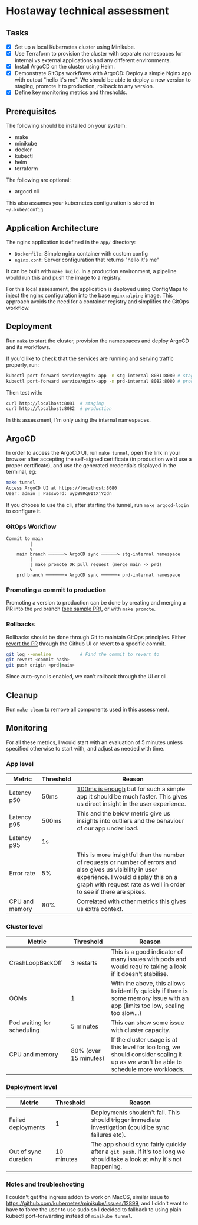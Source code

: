 # Hostaway technical assessment

## Tasks

- [x] Set up a local Kubernetes cluster using Minikube.
- [x] Use Terraform to provision the cluster with separate namespaces for internal vs external applications and any different environments.
- [x] Install ArgoCD on the cluster using Helm.
- [x] Demonstrate GitOps workflows with ArgoCD: Deploy a simple Nginx app with output "hello it's me". We should be able to deploy a new version to staging, promote it to production, rollback to any version.
- [x] Define key monitoring metrics and thresholds.

## Prerequisites 

The following should be installed on your system:
- make
- minikube
- docker
- kubectl
- helm
- terraform

The following are optional:
- argocd cli

This also assumes your kubernetes configuration is stored in `~/.kube/config`.

## Application Architecture

The nginx application is defined in the `app/` directory:
- `Dockerfile`: Simple nginx container with custom config
- `nginx.conf`: Server configuration that returns "hello it's me"

It can be built with `make build`. In a production environment, a pipeline would run this and push the image to a registry.

For this local assessment, the application is deployed using ConfigMaps to inject the nginx configuration into the base `nginx:alpine` image. This approach avoids the need for a container registry and simplifies the GitOps workflow.

## Deployment

Run `make` to start the cluster, provision the namespaces and deploy ArgoCD and its workflows.

If you'd like to check that the services are running and serving traffic properly, run:
```bash
kubectl port-forward service/nginx-app -n stg-internal 8081:8080 # staging
kubectl port-forward service/nginx-app -n prd-internal 8082:8080 # production
```

Then test with:
```bash
curl http://localhost:8081  # staging
curl http://localhost:8082  # production
```

In this assessment, I'm only using the internal namespaces.

## ArgoCD

In order to access the ArgoCD UI, run `make tunnel`, open the link in your browser after accepting the self-signed certificate (in production we'd use a proper certificate), and use the generated credentials displayed in the terminal, eg:
```bash
make tunnel
Access ArgoCD UI at https://localhost:8080
User: admin | Password: uyp89Rq9ItXjYzdn
```

If you choose to use the cli, after starting the tunnel, run `make argocd-login` to configure it.


### GitOps Workflow

```
Commit to main
         |
         v
    main branch ──────> ArgoCD sync ──────> stg-internal namespace
         |
         | make promote OR pull request (merge main -> prd)
         v
    prd branch ───────> ArgoCD sync ──────> prd-internal namespace
```

### Promoting a commit to production

Promoting a version to production can be done by creating and merging a PR into the `prd` branch ([see sample PR](https://github.com/MacTynow/curly-octo-doodle/pull/1)), or with `make promote`.

### Rollbacks 

Rollbacks should be done through Git to maintain GitOps principles. Either [revert the PR](https://github.com/MacTynow/curly-octo-doodle/compare/prd...revert-1-main?expand=1) through the Github UI or revert to a specific commit.

```bash
git log --oneline           # Find the commit to revert to
git revert <commit-hash>
git push origin <prd|main>
```

Since auto-sync is enabled, we can't rollback through the UI or cli.

## Cleanup 

Run `make clean` to remove all components used in this assessment.

## Monitoring

For all these metrics, I would start with an evaluation of 5 minutes unless specified otherwise to start with, and adjust as needed with time.

### App level

| Metric | Threshold | Reason |
| --- | --- | --- |
| Latency p50 | 50ms | [100ms is enough](https://www.nngroup.com/articles/powers-of-10-time-scales-in-ux/) but for such a simple app it should be much faster. This gives us direct insight in the user experience. |
| Latency p95 | 500ms | This and the below metric give us insights into outliers and the behaviour of our app under load. |
| Latency p95 | 1s |  |
| Error rate | 5% | This is more insightful than the number of requests or number of errors and also gives us visibility in user experience. I would display this on a graph with request rate as well in order to see if there are spikes. |
| CPU and memory | 80% | Correlated with other metrics this gives us extra context. |

### Cluster level

| Metric | Threshold | Reason |
| --- | --- | --- |
| CrashLoopBackOff | 3 restarts | This is a good indicator of many issues with pods and would require taking a look if it doesn't stabilise. |
| OOMs | 1 | With the above, this allows to identify quickly if there is some memory issue with an app (limits too low, scaling too slow...) |
| Pod waiting for scheduling | 5 minutes | This can show some issue with cluster capacity. |
| CPU and memory | 80% (over 15 minutes) | If the cluster usage is at this level for too long, we should consider scaling it up as we won't be able to schedule more workloads. |

### Deployment level


| Metric | Threshold | Reason |
| --- | --- | --- |
| Failed deployments | 1 | Deployments shouldn't fail. This should trigger immediate investigation (could be sync failures etc). |
| Out of sync duration | 10 minutes | The app should sync fairly quickly after a `git push`. If it's too long we should take a look at why it's not happening. |

### Notes and troubleshooting

I couldn't get the ingress addon to work on MacOS, similar issue to https://github.com/kubernetes/minikube/issues/12899, and I didn't want to have to force the user to use sudo so I decided to fallback to using plain kubectl port-forwarding instead of `minikube tunnel`.